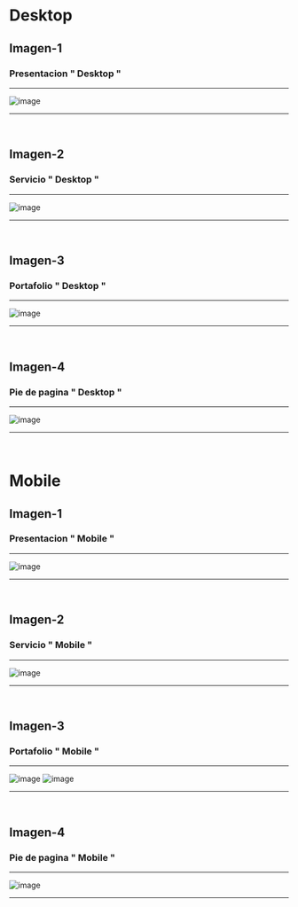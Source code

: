 # Desktop



## Imagen-1         

### Presentacion " Desktop "
--- 

![image](https://github.com/gastonloco/Portafolio-Responsive/blob/main/img/portada1.JPG)

--- 
<br>

## Imagen-2    


### Servicio " Desktop "
--- 

![image](https://github.com/gastonloco/Portafolio-Responsive/blob/main/img/portada2.JPG)

--- 
<br>

## Imagen-3         

### Portafolio " Desktop "
--- 

![image](https://github.com/gastonloco/Portafolio-Responsive/blob/main/img/portada3.JPG)

--- 
<br>

## Imagen-4         

### Pie de pagina " Desktop "
--- 

![image](https://github.com/gastonloco/Portafolio-Responsive/blob/main/img/portada4.JPG)

--- 
<br>

# Mobile


## Imagen-1         

### Presentacion " Mobile "
--- 

![image](https://github.com/gastonloco/Portafolio-Responsive/blob/main/img/res-portada1.JPG)

--- 
<br>

## Imagen-2         

### Servicio " Mobile "
--- 

![image](https://github.com/gastonloco/Portafolio-Responsive/blob/main/img/res-portada2.JPG)

--- 
<br>

## Imagen-3         

### Portafolio " Mobile "
--- 

![image](https://github.com/gastonloco/Portafolio-Responsive/blob/main/img/res-portada3.JPG)
![image](https://github.com/gastonloco/Portafolio-Responsive/blob/main/img/res-portada4.JPG)

--- 
<br>

## Imagen-4         

### Pie de pagina " Mobile "
--- 

![image](https://github.com/gastonloco/Portafolio-Responsive/blob/main/img/res-portada5.JPG)

--- 
<br>
